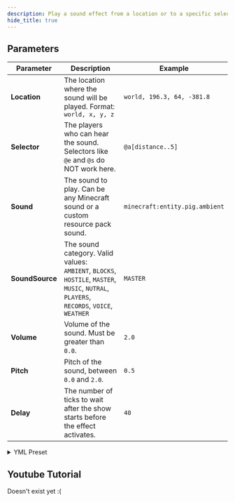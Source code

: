 ```yaml
---
description: Play a sound effect from a location or to a specific selection of players.
hide_title: true
---
```


<DocHeading
icon="lets-icons:sound-fill"
title="Sound Effect"
description="Plays a sound effect from a location or to a specified selection of players.">
</DocHeading>

## Parameters

| Parameter       | Description                                                                                                                                   | Example                        |
|-----------------|-----------------------------------------------------------------------------------------------------------------------------------------------|--------------------------------|
| **Location**    | The location where the sound will be played. Format: <br />`world, x, y, z`                                                                   | `world, 196.3, 64, -381.8`     |
| **Selector**    | The players who can hear the sound. Selectors like `@e` and `@s` do NOT work here.                                                            | `@a[distance..5]`              |
| **Sound**       | The sound to play. Can be any Minecraft sound or a custom resource pack sound.                                                                | `minecraft:entity.pig.ambient` |
| **SoundSource** | The sound category. Valid values: <br />`AMBIENT`, `BLOCKS`, `HOSTILE`, `MASTER`, `MUSIC`, `NUTRAL`, `PLAYERS`, `RECORDS`, `VOICE`, `WEATHER` | `MASTER`                       |
| **Volume**      | Volume of the sound. Must be greater than `0.0`.                                                                                              | `2.0`                          |
| **Pitch**       | Pitch of the sound, between `0.0` and `2.0`.                                                                                                  | `0.5`                          |
| **Delay**       | The number of ticks to wait after the show starts before the effect activates.                                                                | `40`                           |

<details>
<summary>YML Preset</summary>

```yaml
'1':
  Type: SOUND_EFFECT
  Location: world, 0, 0, 0
  Selector: 'null'
  Sound: minecraft:entity.pig.ambient
  SoundSource: AMBIENT
  Volume: 1.0
  Pitch: 1.0
  Delay: 0
```

</details>

## Youtube Tutorial

Doesn't exist yet :(